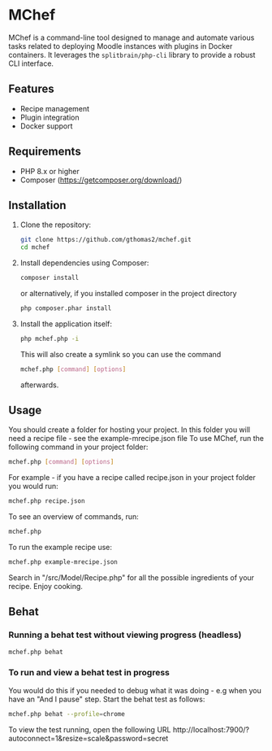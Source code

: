 # MChef

MChef is a command-line tool designed to manage and automate various tasks related to deploying Moodle instances with plugins in Docker containers. It leverages the `splitbrain/php-cli` library to provide a robust CLI interface.

## Features

- Recipe management
- Plugin integration
- Docker support

## Requirements

- PHP 8.x or higher
- Composer (https://getcomposer.org/download/)

## Installation

1. Clone the repository:

    ```sh
    git clone https://github.com/gthomas2/mchef.git
    cd mchef
    ```

2. Install dependencies using Composer:

    ```sh
    composer install
    ```

    or alternatively, if you installed composer in the project directory
    ```sh
    php composer.phar install
    ```

3. Install the application itself:

    ```sh
    php mchef.php -i
    ```

    This will also create a symlink so you can use the command
    ```sh
    mchef.php [command] [options]
    ```
    afterwards.


## Usage

You should create a folder for hosting your project.
In this folder you will need a recipe file - see the example-mrecipe.json file
To use MChef, run the following command in your project folder:

```sh
mchef.php [command] [options]
```

For example - if you have a recipe called recipe.json in your project folder you would run:
```sh
mchef.php recipe.json
```

To see an overview of commands, run:

```sh
mchef.php
```

To run the example recipe use:

```sh
mchef.php example-mrecipe.json
```

Search in  "/src/Model/Recipe.php" for all the possible ingredients of your recipe.
Enjoy cooking.

## Behat

### Running a behat test without viewing progress (headless)

```sh
mchef.php behat
```

### To run and view a behat test in progress

You would do this if you needed to debug what it was doing - e.g when you have an "And I pause" step.
Start the behat test as follows:

```sh
mchef.php behat --profile=chrome
```

To view the test running, open the following URL
http://localhost:7900/?autoconnect=1&resize=scale&password=secret
